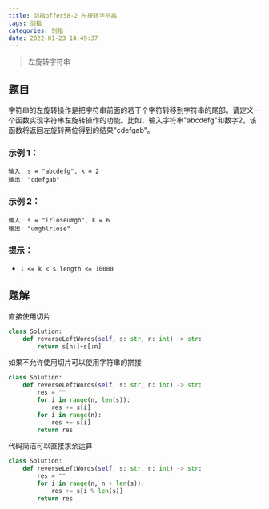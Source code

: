 ```yaml
---
title: 剑指offer58-2 左旋转字符串
tags: 剑指
categories: 剑指
date: 2022-01-23 14:49:37
---
```


>左旋转字符串

## 题目

字符串的左旋转操作是把字符串前面的若干个字符转移到字符串的尾部。请定义一个函数实现字符串左旋转操作的功能。比如，输入字符串"abcdefg"和数字2，该函数将返回左旋转两位得到的结果"cdefgab"。

### 示例 1：

```
输入: s = "abcdefg", k = 2
输出: "cdefgab"
```

### 示例 2：

```
输入: s = "lrloseumgh", k = 6
输出: "umghlrlose"
```

### 提示：

- `1 <= k < s.length <= 10000`

## 题解

直接使用切片

```python
class Solution:
    def reverseLeftWords(self, s: str, n: int) -> str:
        return s[n:]+s[:n]
```

如果不允许使用切片可以使用字符串的拼接

```python
class Solution:
    def reverseLeftWords(self, s: str, n: int) -> str:
        res = ""
        for i in range(n, len(s)):
            res += s[i]
        for i in range(n):
            res += s[i]
        return res
```

代码简洁可以直接求余运算

```python
class Solution:
    def reverseLeftWords(self, s: str, n: int) -> str:
        res = ""
        for i in range(n, n + len(s)):
            res += s[i % len(s)]
        return res
```

